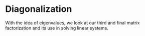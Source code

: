 Diagonalization
=======================

With the idea of eigenvalues, we look at our third and final matrix factorization and its use in solving linear systems.






